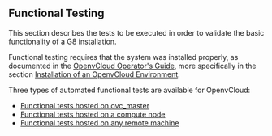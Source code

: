 ## Functional Testing

This section describes the tests to be executed in order to validate the basic functionality of a G8 installation.

Functional testing requires that the system was installed properly, as documented in the [OpenvCloud Operator's Guide](https://www.gitbook.com/book/gig/ovcdoc_public/details), more specifically in the section [Installation of an OpenvCloud Environment](https://gig.gitbooks.io/ovcdoc_public/content/Installation/Installation.html).

Three types of automated functional tests are available for OpenvCloud:

- [Functional tests hosted on ovc_master](openvcloud/ovc_master_hosted/ovc_master_hosted.md)
- [Functional tests hosted on a compute node](openvcloud/compute_node_hosted/compute_node_hosted.md)
- [Functional tests hosted on any remote machine](openvcloud/remote_machine_hosted/remote_machine_hosted.md)
